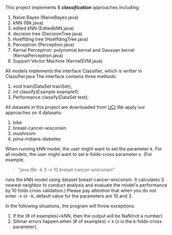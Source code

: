 This project implements 8 **_classification_** approaches including:

1.  Naive Bayes (NaiveBayes.java)
2.  kNN (IBk.java)
3.  edited kNN (EditedkNN.java)
4.  decision tree (DecisionTree.java)
5.  Hoeffding tree (HoeffdingTree.java)
6.  Perceptron (Perceptron.java)
7.  Kernal Perceptron: polynomial kernal and Gaussan kernal (KernalPerceptron.java)
8.  Support Vector Machine (KernalSVM.java)

All models implements the interface Classifier, which is writter in Classifier.java
The interface contains three methods:

1. void train(DataSet trainSet);
2. int classify(Example example1);
3. Performance classify(DataSet test);

All datasets in this project are downloaded from [UCI](https://archive.ics.uci.edu/ml/datasets.html)
We apply our approaches on 4 datasets: 

1. bike
2. breast-cancer-wisconsin
3. mushroom
4. pima-indians-diabetes

When running kNN model, the user might want to set the parameter k. 
For all models, the user might want to set k-folds-cross parameter x.
(For example, 
>"java IBk -k 3 -x 10 breast-cancer-wisconsin" 

runs the kNN model using dataset breast-cancer-wisconsin. It calculates 3 nearest neighbor to conduct analysis and evaluate the model's performance by 10 folds cross validation.) 
Please pay attention that when you do not enter -x or -k, default value for the parameters are 10 and 3. 

In the following situations, the program will throw exceptions:

1.  If the (# of examples)<kNN, then the output will be NaN(not a number)
2.  Silimar errors happen when (# of examples) < x (x is the k-folds-cross parameter).



